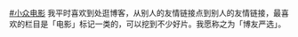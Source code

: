 <p><a href="https://e5n.cc/tags/%E5%B0%8F%E4%BC%97%E7%94%B5%E5%BD%B1" class="mention hashtag" rel="tag">#<span>小众电影</span></a> 我平时喜欢到处逛博客，从别人的友情链接点到别人的友情链接，最喜欢的栏目是「电影」标记一类的，可以挖到不少好片。我愿称之为「博友严选」。</p>
